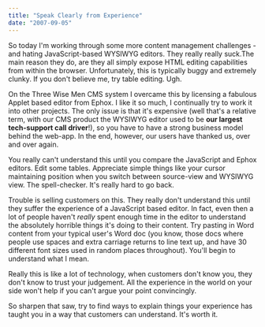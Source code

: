 ```yaml
---
title: "Speak Clearly from Experience"
date: "2007-09-05"
---
```


So today I'm working through some more content management challenges - and hating JavaScript-based WYSIWYG editors. They really really suck.The main reason they do, are they all simply expose HTML editing capabilities from within the browser. Unfortunately, this is typically buggy and extremely clunky. If you don't believe me, try table editing. Ugh.

On the Three Wise Men CMS system I overcame this by licensing a fabulous Applet based editor from Ephox. I like it so much, I continually try to work it into other projects. The only issue is that it's expensive (well that's a relative term, with our CMS product the WYSIWYG editor used to be **our largest tech-support call driver**!), so you have to have a strong business model behind the web-app. In the end, however, our users have thanked us, over and over again.

You really can't understand this until you compare the JavaScript and Ephox editors. Edit some tables. Appreciate simple things like your cursor maintaining position when you switch between source-view and WYSIWYG view. The spell-checker. It's really hard to go back.

Trouble is selling customers on this. They really don't understand this until they suffer the experience of a JavaScript based editor. In fact, even then a lot of people haven't _really_ spent enough time in the editor to understand the absolutely horrible things it's doing to their content. Try pasting in Word content from your typical user's Word doc (you know, those docs where people use spaces and extra carriage returns to line text up, and have 30 different font sizes used in random places throughout). You'll begin to understand what I mean.

Really this is like a lot of technology, when customers don't know you, they don't know to trust your judgement. All the experience in the world on your side won't help if you can't argue your point convincingly.

So sharpen that saw, try to find ways to explain things your experience has taught you in a way that customers can understand. It's worth it.
